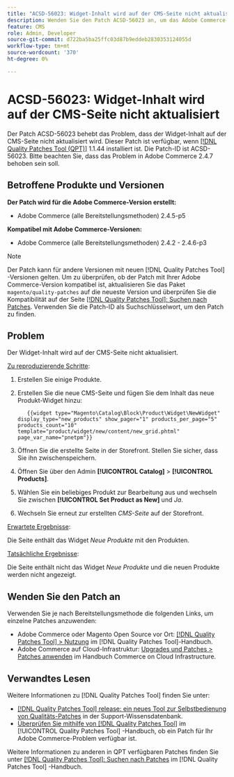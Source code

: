```yaml
---
title: "ACSD-56023: Widget-Inhalt wird auf der CMS-Seite nicht aktualisiert"
description: Wenden Sie den Patch ACSD-56023 an, um das Adobe Commerce-Problem zu beheben, bei dem der Widget-Inhalt auf der CMS-Seite nicht aktualisiert wird.
feature: CMS
role: Admin, Developer
source-git-commit: d722ba5ba25ffc03d87b9eddeb2830353124055d
workflow-type: tm+mt
source-wordcount: '370'
ht-degree: 0%

---
```


# ACSD-56023: Widget-Inhalt wird auf der CMS-Seite nicht aktualisiert

Der Patch ACSD-56023 behebt das Problem, dass der Widget-Inhalt auf der CMS-Seite nicht aktualisiert wird. Dieser Patch ist verfügbar, wenn [[!DNL Quality Patches Tool (QPT)]](https://experienceleague.adobe.com/en/docs/commerce-knowledge-base/kb/announcements/commerce-announcements/magento-quality-patches-released-new-tool-to-self-serve-quality-patches) 1.1.44 installiert ist. Die Patch-ID ist ACSD-56023. Bitte beachten Sie, dass das Problem in Adobe Commerce 2.4.7 behoben sein soll.

## Betroffene Produkte und Versionen

**Der Patch wird für die Adobe Commerce-Version erstellt:**

* Adobe Commerce (alle Bereitstellungsmethoden) 2.4.5-p5

**Kompatibel mit Adobe Commerce-Versionen:**

* Adobe Commerce (alle Bereitstellungsmethoden) 2.4.2 - 2.4.6-p3

>[!NOTE]
>
>Der Patch kann für andere Versionen mit neuen [!DNL Quality Patches Tool] -Versionen gelten. Um zu überprüfen, ob der Patch mit Ihrer Adobe Commerce-Version kompatibel ist, aktualisieren Sie das Paket `magento/quality-patches` auf die neueste Version und überprüfen Sie die Kompatibilität auf der Seite [[!DNL Quality Patches Tool]: Suchen nach Patches](https://experienceleague.adobe.com/tools/commerce-quality-patches/index.html). Verwenden Sie die Patch-ID als Suchschlüsselwort, um den Patch zu finden.

## Problem

Der Widget-Inhalt wird auf der CMS-Seite nicht aktualisiert.

<u>Zu reproduzierende Schritte</u>:

1. Erstellen Sie einige Produkte.
1. Erstellen Sie die neue CMS-Seite und fügen Sie dem Inhalt das neue Produkt-Widget hinzu:

   ```
      {{widget type="Magento\Catalog\Block\Product\Widget\NewWidget" display_type="new_products" show_pager="1" products_per_page="5" products_count="10" template="product/widget/new/content/new_grid.phtml" page_var_name="pnetpm"}} 
   ```

1. Öffnen Sie die erstellte Seite in der Storefront. Stellen Sie sicher, dass Sie ihn zwischenspeichern.
1. Öffnen Sie über den Admin **[!UICONTROL Catalog]** > **[!UICONTROL Products]**.
1. Wählen Sie ein beliebiges Produkt zur Bearbeitung aus und wechseln Sie zwischen **[!UICONTROL Set Product as New]** und *Ja*.
1. Wechseln Sie erneut zur erstellten *CMS-Seite* auf der Storefront.

<u>Erwartete Ergebnisse</u>:

Die Seite enthält das Widget *Neue Produkte* mit den Produkten.

<u>Tatsächliche Ergebnisse</u>:

Die Seite enthält nicht das Widget *Neue Produkte* und die neuen Produkte werden nicht angezeigt.

## Wenden Sie den Patch an

Verwenden Sie je nach Bereitstellungsmethode die folgenden Links, um einzelne Patches anzuwenden:

* Adobe Commerce oder Magento Open Source vor Ort: [[!DNL Quality Patches Tool] > Nutzung](https://experienceleague.adobe.com/docs/commerce-operations/tools/quality-patches-tool/usage.html) im [!DNL Quality Patches Tool]-Handbuch.
* Adobe Commerce auf Cloud-Infrastruktur: [Upgrades und Patches > Patches anwenden](https://experienceleague.adobe.com/docs/commerce-cloud-service/user-guide/develop/upgrade/apply-patches.html) im Handbuch Commerce on Cloud Infrastructure.

## Verwandtes Lesen

Weitere Informationen zu [!DNL Quality Patches Tool] finden Sie unter:

* [[!DNL Quality Patches Tool] release: ein neues Tool zur Selbstbedienung von Qualitäts-Patches](https://experienceleague.adobe.com/en/docs/commerce-knowledge-base/kb/announcements/commerce-announcements/magento-quality-patches-released-new-tool-to-self-serve-quality-patches) in der Support-Wissensdatenbank.
* [Überprüfen Sie mithilfe von  [!DNL Quality Patches Tool]](/help/tools/quality-patches-tool/patches-available-in-qpt/check-patch-for-magento-issue-with-magento-quality-patches.md) im [!UICONTROL Quality Patches Tool] -Handbuch, ob ein Patch für Ihr Adobe Commerce-Problem verfügbar ist.


Weitere Informationen zu anderen in QPT verfügbaren Patches finden Sie unter [[!DNL Quality Patches Tool]: Suchen nach Patches](https://experienceleague.adobe.com/tools/commerce-quality-patches/index.html) im [!DNL Quality Patches Tool] -Handbuch.
